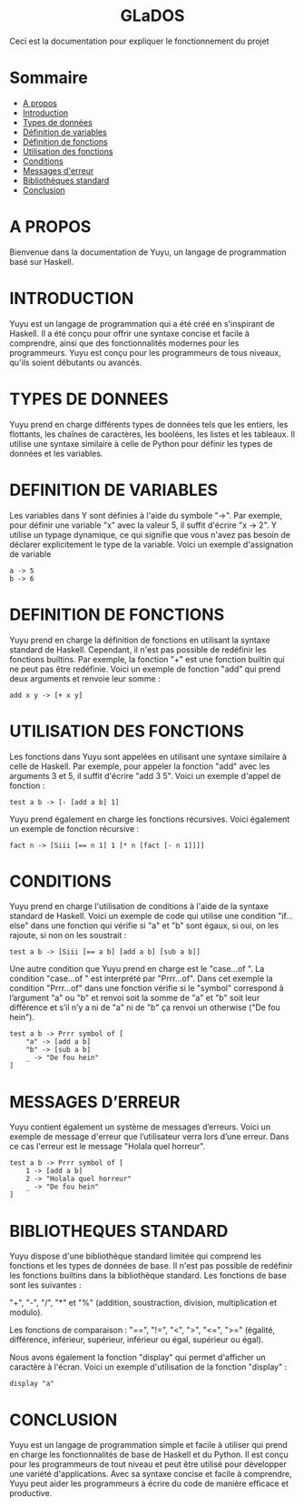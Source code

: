 <h1 align=center>
GLaDOS
</h1>
Ceci est la documentation pour expliquer le fonctionnement du projet

# Sommaire
- [A propos](#A-PROPOS)
- [Introduction](#Introduction)
- [Types de données](#TYPES-DE-DONNEES)
- [Définition de variables](#DEFINITION-DE-VARIABLES)
- [Définition de fonctions](#DEFINITION-DE-FONCTIONS)
- [Utilisation des fonctions](#UTILISATION-DES-FONCTIONS)
- [Conditions](#Conditions)
- [Messages d'erreur](#MESSAGES-DERREUR)
- [Bibliothèques standard](#BIBLIOTHEQUES-STANDARD)
- [Conclusion](#Conclusion)



# A PROPOS

Bienvenue dans la documentation de Yuyu, un langage de programmation basé sur Haskell.

# INTRODUCTION

Yuyu est un langage de programmation qui a été créé en s'inspirant de Haskell. Il a été conçu pour offrir une syntaxe concise et facile à comprendre, ainsi que des fonctionnalités modernes pour les programmeurs. Yuyu est conçu pour les programmeurs de tous niveaux, qu'ils soient débutants ou avancés.

# TYPES DE DONNEES

Yuyu prend en charge différents types de données tels que les entiers, les flottants, les chaînes de caractères, les booléens, les listes et les tableaux. Il utilise une syntaxe similaire à celle de Python pour définir les types de données et les variables.

# DEFINITION DE VARIABLES

Les variables dans Y sont définies à l'aide du symbole "->". Par exemple, pour définir une variable "x" avec la valeur 5, il suffit d'écrire "x -> 2". Y utilise un typage dynamique, ce qui signifie que vous n'avez pas besoin de déclarer explicitement le type de la variable.
Voici un exemple d'assignation de variable 
```
a -> 5
b -> 6
```

# DEFINITION DE FONCTIONS

Yuyu prend en charge la définition de fonctions en utilisant la syntaxe standard de Haskell. Cependant, il n'est pas possible de redéfinir les fonctions builtins. Par exemple, la fonction "+" est une fonction builtin qui ne peut pas être redéfinie.
Voici un exemple de fonction "add" qui prend deux arguments et renvoie leur somme :
```
add x y -> [+ x y]
```

# UTILISATION DES FONCTIONS

Les fonctions dans Yuyu sont appelées en utilisant une syntaxe similaire à celle de Haskell. Par exemple, pour appeler la fonction "add" avec les arguments 3 et 5, il suffit d'écrire "add 3 5".
Voici un exemple d'appel de fonction :
```
test a b -> [- [add a b] 1]
```
Yuyu prend également en charge les fonctions récursives.
Voici également un exemple de fonction récursive :
```
fact n -> [Siii [== n 1] 1 [* n [fact [- n 1]]]]
```

# CONDITIONS

Yuyu prend en charge l'utilisation de conditions à l'aide de la syntaxe standard de Haskell. Voici un exemple de code qui utilise une condition "if…else" dans une fonction qui vérifie si "a" et "b" sont égaux, si oui, on les rajoute, si non on les soustrait :

```
test a b -> [Siii [== a b] [add a b] [sub a b]]
```
Une autre condition que Yuyu prend en charge est le "case…of ". La condition "case…of " est interprété par "Prrr…of".
Dans cet exemple la condition "Prrr…of" dans une fonction vérifie si le "symbol" correspond à l’argument "a" ou "b" et renvoi soit la somme de "a" et "b" soit leur différence et s’il n’y a ni de "a" ni de "b" ça renvoi un otherwise ("De fou hein").

```
test a b -> Prrr symbol of [
 	"a" -> [add a b]
 	"b" -> [sub a b]
	_ -> "De fou hein"
]
```

# MESSAGES D’ERREUR

Yuyu contient également un système de messages d’erreurs.
Voici un exemple de message d'erreur que l’utilisateur verra lors d’une erreur. Dans ce cas l'erreur est le message "Holala quel horreur".

```
test a b -> Prrr symbol of [
	1 -> [add a b]
	2 -> "Holala quel horreur"
	_ -> "De fou hein"
]
```

# BIBLIOTHEQUES STANDARD

Yuyu dispose d'une bibliothèque standard limitée qui comprend les fonctions et les types de données de base. Il n'est pas possible de redéfinir les fonctions builtins dans la bibliothèque standard.
Les fonctions de base sont les suivantes :

"+", "-", "/", "*" et "%" (addition, soustraction, division, multiplication et modulo).

Les fonctions de comparaison :
"==", "!=", "<", ">", "<=", ">=" (égalité, différence, inférieur, supérieur, inférieur ou égal, supérieur ou égal).

Nous avons également la fonction "display" qui permet d'afficher un caractère à l'écran.
Voici un exemple d'utilisation de la fonction "display" :
```
display "a"
```

# CONCLUSION

Yuyu est un langage de programmation simple et facile à utiliser qui prend en charge les fonctionnalités de base de Haskell et du Python. Il est conçu pour les programmeurs de tout niveau et peut être utilisé pour développer une variété d'applications. Avec sa syntaxe concise et facile à comprendre, Yuyu peut aider les programmeurs à écrire du code de manière efficace et productive.
